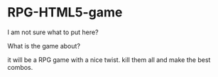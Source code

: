 # RPG-HTML5-game

I am not sure what to put here?

What is the game about?

it will be a RPG game with a nice twist. kill them all and make the best combos.
